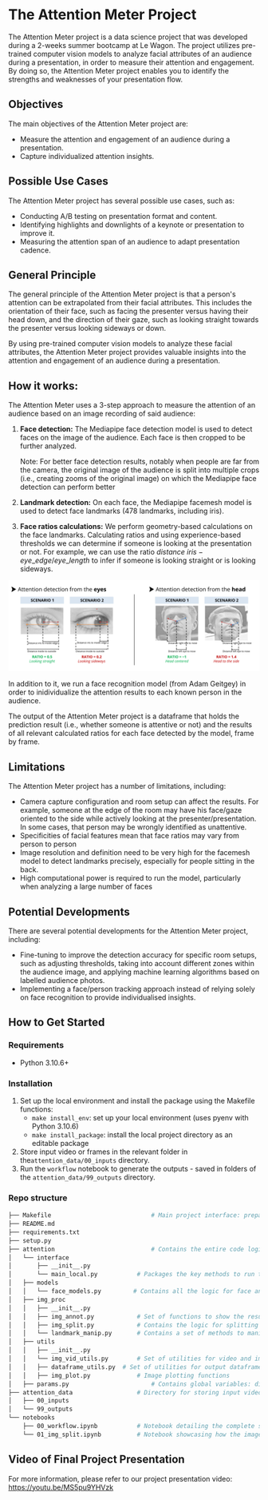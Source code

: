 # The Attention Meter Project

The Attention Meter project is a data science project that was developed during a 2-weeks summer bootcamp at Le Wagon. The project utilizes pre-trained computer vision models to analyze facial attributes of an audience during a presentation, in order to measure their attention and engagement. By doing so, the Attention Meter project enables you to identify the strengths and weaknesses of your presentation flow.



## Objectives

The main objectives of the Attention Meter project are:

- Measure the attention and engagement of an audience during a presentation.
- Capture individualized attention insights.



## Possible Use Cases

The Attention Meter project has several possible use cases, such as:

- Conducting A/B testing on presentation format and content.
- Identifying highlights and downlights of a keynote or presentation to improve it.
- Measuring the attention span of an audience to adapt presentation cadence.



## General Principle

The general principle of the Attention Meter project is that a person's attention can be extrapolated from their facial attributes. This includes the orientation of their face, such as facing the presenter versus having their head down, and the direction of their gaze, such as looking straight towards the presenter versus looking sideways or down.

By using pre-trained computer vision models to analyze these facial attributes, the Attention Meter project provides valuable insights into the attention and engagement of an audience during a presentation.



## How it works:

The Attention Meter uses a 3-step approach to measure the attention of an audience based on an  image recording of said audience:

1. **Face detection:** The Mediapipe face detection model is used to detect faces on the image of the audience. Each face is then cropped to be further analyzed.

   Note: For better face detection results, notably when people are far from the camera, the original image of the audience is split into multiple crops (i.e., creating zooms of the original image) on which the Mediapipe face detection can perform better

2. **Landmark detection:** On each face, the Mediapipe facemesh model is used to detect face landmarks (478 landmarks, including iris).

3. **Face ratios calculations:** We perform geometry-based calculations on the face landmarks. Calculating ratios and using experience-based thresholds we can determine if someone is looking at the presentation or not. For example, we can use the ratio $distance\ iris-eye\_edge / eye\_length$ to infer if someone is looking straight or is looking sideways.

![Step 3: Illustration](images/illustration.png)

In addition to it, we run a face recognition model (from Adam Geitgey) in order to inidividualize the attention results to each known person in the audience.

The output of the Attention Meter project is a dataframe that holds the prediction result (i.e., whether someone is attentive or not) and the results of all relevant calculated ratios for each face detected by the model, frame by frame.



## Limitations

The Attention Meter project has a number of limitations, including:

- Camera capture configuration and room setup can affect the results. For example, someone at the edge of the room may have his face/gaze oriented to the side while actively looking at the presenter/presentation. In some cases, that person may be wrongly identified as unattentive.
- Specificities of facial features mean that face ratios may vary from person to person
- Image resolution and definition need to be very high for the facemesh model to detect landmarks precisely, especially for people sitting in the back.
- High computational power is required to run the model, particularly when analyzing a large number of faces



## Potential Developments

There are several potential developments for the Attention Meter project, including:

- Fine-tuning to improve the detection accuracy for specific room setups, such as adjusting thresholds, taking into account different zones within the audience image, and applying machine learning algorithms based on labelled audience photos.
- Implementing a face/person tracking approach instead of relying solely on face recognition to provide individualised insights.



## How to Get Started

### Requirements

- Python 3.10.6+

### Installation

1. Set up the local environment and install the package using the Makefile functions:
   - `make install_env`: set up your local environment (uses pyenv with Python 3.10.6)
   - `make install_package`: install the local project directory as an editable package
2. Store input video or frames in the relevant folder in the`attention_data/00_inputs` directory.
3. Run the `workflow` notebook to generate the outputs - saved in folders of the `attention_data/99_outputs` directory.

### Repo structure

```bash
├── Makefile							# Main project interface: prepare the environment, manage data sources and run the complete workflow
├── README.md
├── requirements.txt
├── setup.py
├── attention							# Contains the entire code logic for this package
│   └── interface
│       ├── __init__.py
│       └── main_local.py			# Packages the key methods to run the overall workflow: from video to frame encoding to generating the outputs
│   ├── models
│   │   └── face_models.py  	   # Contains all the logic for face and landmarks detection as well as resulting attention measurement; also contains the methods enabling face recognition
│   ├── img_proc
│   │   ├── __init__.py
│   │   ├── img_annot.py			# Set of functions to show the results of each image processing step directly on the image (for checking the outputs and finetuning the models)
│   │   ├── img_split.py			# Contains the logic for splitting an image into multiple crops and remerging crops together
│   │   └── landmark_manip.py		# Contains a set of methods to manipulate landmarks coordinates
│   ├── utils
│   │   ├── __init__.py
│   │   └── img_vid_utils.py		# Set of utilities for video and image manipulation
│   │   ├── dataframe_utils.py	# Set of utilities for output dataframe processing
│   │   ├── img_plot.py				# Image plotting functions
│   ├── params.py						# Contains global variables: directory path logic, Mediapipe face_mesh landmarks indices, image split parameters, output dataframe skeleton
├── attention_data					# Directory for storing input video/frames and software outputs
│   ├── 00_inputs
│   └── 99_outputs
└── notebooks
    ├── 00_workflow.ipynb			# Notebook detailing the complete software workflow
    └── 01_img_split.ipynb			# Notebook showcasing how the image split feature works
```



## Video of Final Project Presentation

For more information, please refer to our project presentation video: https://youtu.be/MS5pu9YHVzk
